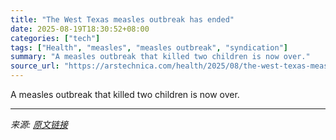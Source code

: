 ```yaml
---
title: "The West Texas measles outbreak has ended"
date: 2025-08-19T18:30:52+08:00
categories: ["tech"]
tags: ["Health", "measles", "measles outbreak", "syndication"]
summary: "A measles outbreak that killed two children is now over."
source_url: "https://arstechnica.com/health/2025/08/the-west-texas-measles-outbreak-has-ended/"
---
```


A measles outbreak that killed two children is now over.

---

*来源: [原文链接](https://arstechnica.com/health/2025/08/the-west-texas-measles-outbreak-has-ended/)*

